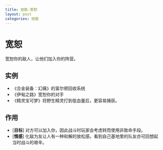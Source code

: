 ```yaml
---
title: 技能-宽恕
layout: post
categories: 技能
---
```


# 宽恕
宽恕你的敌人，让他们加入你的阵营。

## 实例
- 《合金装备：幻痛》的富尔顿回收系统
- 《伊甸之路》宽恕你的对手
- 《精灵宝可梦》将野生精灵打到低血量后，更容易捕获。

## 作用
- [**目标**] 对方可以加入你，因此战斗时玩家会考虑转而使用非致命手段。
- [**情感**] 化敌为友让人有一种和解的放松感。看到自己基地里的队友亦可回想起当时战斗的艰辛。
